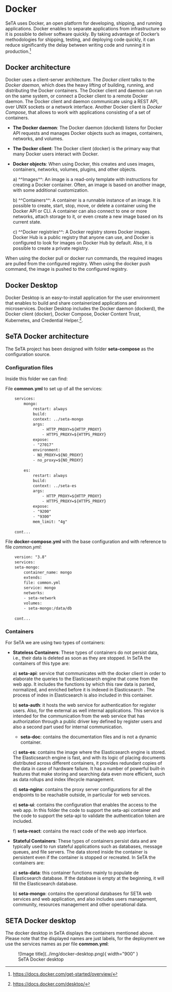 # Docker   
SeTA uses Docker, an open platform for developing, shipping, and running applications. Docker enables to separate applications from infrastructure so it is possible to deliver software quickly. By taking advantage of Docker’s methodologies for shipping, testing, and deploying code quickly, it can reduce significantly the delay between writing code and running it in production.[^1]



## Docker architecture

Docker uses a client-server architecture. The *Docker client* talks to the *Docker daemon*, which does the heavy lifting of building, running, and distributing the Docker containers. The Docker client and daemon can run on the same system, or connect a Docker client to a remote Docker daemon. The Docker client and daemon communicate using a REST API, over UNIX sockets or a network interface. Another Docker client is *Docker Compose*, that allows to work with applications consisting of a set of containers.


- **The Docker daemon**:  The Docker daemon (dockerd) listens for Docker API requests and manages Docker objects such as images, containers, networks, and volumes.      


- **The Docker client**:  The Docker client (docker) is the primary way that many Docker users interact with Docker. 


- **Docker objects**:  When using Docker, this creates and uses images, containers, networks, volumes, plugins, and other objects.      

    a) ^^Images^^:  An image is a read-only template with instructions for creating a Docker container. Often, an image is based on another image, with some additional customization.     

    b) ^^Containers^^:  A container is a runnable instance of an image. It is possible to create, start, stop, move, or delete a container using the Docker API or CLI. A container can also connect to one or more networks, attach storage to it, or even create a new image based on its current state.     

    c) ^^Docker registries^^:  A Docker registry stores Docker images. Docker Hub is a public registry that anyone can use, and Docker is configured to look for images on Docker Hub by default. Also, it is possible to create a private registry.   

When using the docker pull or docker run commands, the required images are pulled from the configured registry. When using the docker push command, the image is pushed to the configured registry.

## Docker Desktop

Docker Desktop is an easy-to-install application for the user environment that enables to build and share containerized applications and microservices. Docker Desktop includes the Docker daemon (dockerd), the Docker client (docker), Docker Compose, Docker Content Trust, Kubernetes, and Credential Helper.[^2].



## SeTA Docker architecture

The SeTA project has been designed with folder **seta-compose** as the configuration source. 

### Configuration files
Inside this folder we can find:

File **common.yml** to set up of all the services:

```
    services:
        mongo:
            restart: always
            build:
            context: ../seta-mongo
            args:
                - HTTP_PROXY=${HTTP_PROXY}
                - HTTPS_PROXY=${HTTPS_PROXY}
            expose:
            - "27017"
            environment:
            - NO_PROXY=${NO_PROXY}
            - no_proxy=${NO_PROXY}

        es:
            restart: always
            build:
            context: ../seta-es
            args:
                - HTTP_PROXY=${HTTP_PROXY}
                - HTTPS_PROXY=${HTTPS_PROXY}
            expose:
            - "9200"
            - "9300"
            mem_limit: "4g"
    
    cont...
```

File **docker-compose.yml** with the base configuration and with reference to file *common.yml*:

```
    version: "3.8"
    services:
    seta-mongo:
        container_name: mongo
        extends:
        file: common.yml
        service: mongo
        networks:
        - seta-network
        volumes:
        - seta-mongo:/data/db

    cont...
```
### Containers
For SeTA we are using two types of containers:     

- **Stateless Containers**: These types of containers do not persist data, i.e., their data is deleted as soon as they are stopped.    In SeTA the containers of this type are:    

    a) **seta-api**: service that communicates with the docker client in order to elaborate the queries to the Elasticsearch  engine that come from the web app.   It includes the functions by which this raw data is parsed, normalized, and enriched before it is indexed in Elasticsearch .   The process of index in Elasticsearch  is also included in this container. 

    b) **seta-auth**: it hosts the web service for authentication for register users. Also, for the external as well internal applications. This service is intended for the communication from the web service that has authorization through a public driver key defined by register users and also a second part used for internal communication. 
    - **seta-doc**: contains the documentation files and is not a dynamic container.

    c) **seta-es**: contains the image where the Elasticsearch  engine is stored.  The Elasticsearch  engine is fast, and with its logic of placing documents distributed across different containers, it provides redundant copies of the data in case of hardware failure. It has a number of powerful built-in features that make storing and searching data even more efficient, such as data rollups and index lifecycle management.

    d) **seta-nginx**: contains the proxy server configurations for all the endpoints to be reachable outside, in particular for web services.

    e) **seta-ui**: contains the configuration that enables the access to the web app. In this folder the code to support the seta-api container and the code to support the seta-api to validate the authentication token are included.

    f) **seta-react**: contains the react code of the web app interface.

- **Stateful Containers**: These types of containers persist data and are typically used to run stateful applications such as databases, message queues, and file servers. The data stored inside the container is persistent even if the container is stopped or recreated.  In SeTA the containers are:    

    a) **seta-data**: this container functions mainly to populate de Elasticsearch  database. If the database is empty at the beginning, it will fill the Elasticsearch  database.

    b) **seta-mongo**: contains the operational databases for SETA web services and web application, and also includes users management, community, resources management and other operational data.



## SETA Docker desktop

The docker desktop in SeTA displays the containers mentioned above. Please note that the displayed names are just labels, for the deployment we use the services names as per file **common.yml**:  

<figure markdown>
![Image title](../img/docker-desktop.png){ width="900" }
<figcaption>SeTA Docker desktop</figcaption>
</figure>






[^1]: https://docs.docker.com/get-started/overview/
[^2]: https://docs.docker.com/desktop/